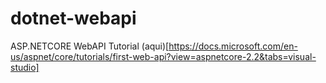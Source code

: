 # dotnet-webapi
ASP.NETCORE WebAPI Tutorial (aqui)[https://docs.microsoft.com/en-us/aspnet/core/tutorials/first-web-api?view=aspnetcore-2.2&tabs=visual-studio]

